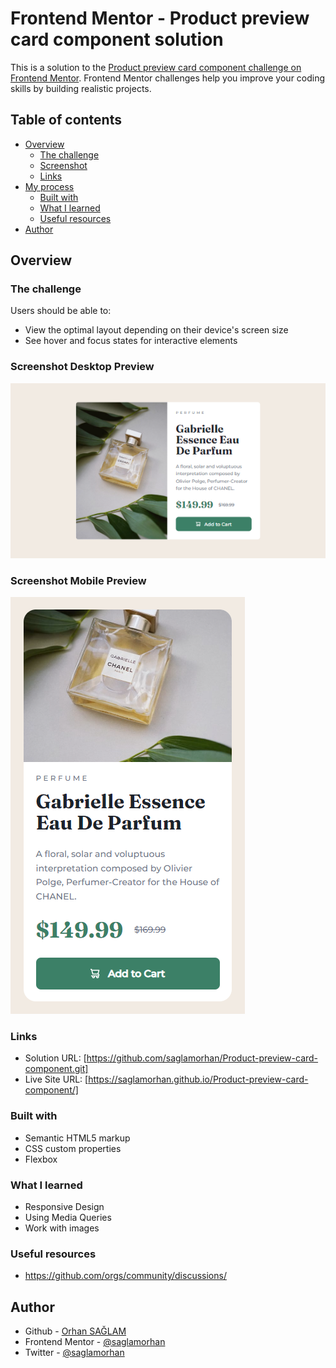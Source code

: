 # Frontend Mentor - Product preview card component solution

This is a solution to the [Product preview card component challenge on Frontend Mentor](https://www.frontendmentor.io/challenges/product-preview-card-component-GO7UmttRfa). Frontend Mentor challenges help you improve your coding skills by building realistic projects.

## Table of contents

- [Overview](#overview)
  - [The challenge](#the-challenge)
  - [Screenshot](#screenshot)
  - [Links](#links)
- [My process](#my-process)
  - [Built with](#built-with)
  - [What I learned](#what-i-learned)
  - [Useful resources](#useful-resources)
- [Author](#author)

## Overview

### The challenge

Users should be able to:

- View the optimal layout depending on their device's screen size
- See hover and focus states for interactive elements

### Screenshot Desktop Preview

![Desktop preview for the Product preview card component coding challenge](<./screenshot/desktop-design%20(1440x800).png>)

### Screenshot Mobile Preview

![Mobile preview for the Product preview card component coding challenge](<./screenshot/mobile-design%20(375x667).png>)

### Links

- Solution URL: [https://github.com/saglamorhan/Product-preview-card-component.git]
- Live Site URL: [https://saglamorhan.github.io/Product-preview-card-component/]

### Built with

- Semantic HTML5 markup
- CSS custom properties
- Flexbox

### What I learned

- Responsive Design
- Using Media Queries
- Work with images

### Useful resources

- https://github.com/orgs/community/discussions/

## Author

- Github - [Orhan SAĞLAM](https://github.com/saglamorhan)
- Frontend Mentor - [@saglamorhan](https://www.frontendmentor.io/profile/saglamorhan)
- Twitter - [@saglamorhan](https://www.twitter.com/saglamorhan)
